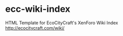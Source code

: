 # ecc-wiki-index
HTML Template for EcoCityCraft's XenForo Wiki Index
<br>http://ecocitycraft.com/wiki/
